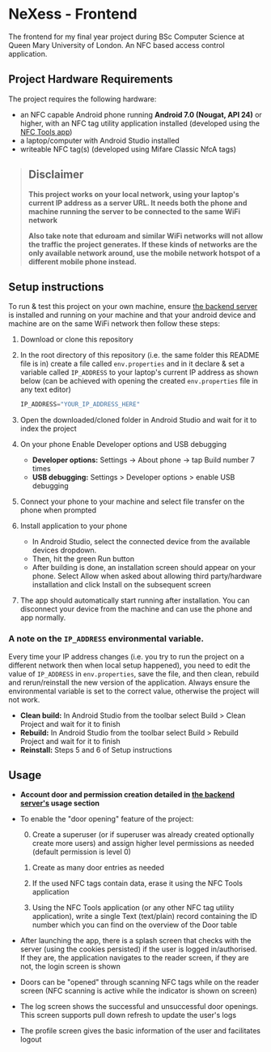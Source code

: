 # NeXess - Frontend

The frontend for my final year project during BSc Computer Science at Queen Mary University of London. An NFC based access control application.

## Project Hardware Requirements

The project requires the following hardware:

- an NFC capable Android phone running **Android 7.0 (Nougat, API 24)** or higher, with an NFC tag utility application installed (developed using the [NFC Tools app](https://play.google.com/store/apps/details?id=com.wakdev.wdnfc&hl=en_GB))
- a laptop/computer with Android Studio installed
- writeable NFC tag(s) (developed using Mifare Classic NfcA tags)

> ## Disclaimer
>
> **This project works on your local network, using your laptop's current IP address as a server URL. It needs both the phone and machine running the server to be connected to the same WiFi network**
>
> **Also take note that eduroam and similar WiFi networks will not allow the traffic the project generates. If these kinds of networks are the only available network around, use the mobile network hotspot of a different mobile phone instead.**

## Setup instructions

To run & test this project on your own machine, ensure [the backend server](https://github.com/kdVincler/NeXess_backend) is installed and running on your machine and that your android device and machine are on the same WiFi network then follow these steps:

1. Download or clone this repository

2. In the root directory of this repository (i.e. the same folder this README file is in) create a file called `env.properties` and in it declare & set a variable called `IP_ADDRESS` to your laptop's current IP address as shown below (can be achieved with opening the created `env.properties` file in any text editor)

   ```kotlin
   IP_ADDRESS="YOUR_IP_ADDRESS_HERE"
   ```

3. Open the downloaded/cloned folder in Android Studio and wait for it to index the project

4. On your phone Enable Developer options and USB debugging

   - **Developer options:** Settings -> About phone -> tap Build number 7 times
   - **USB debugging:** Settings > Developer options > enable USB debugging

5. Connect your phone to your machine and select file transfer on the phone when prompted

6. Install application to your phone

   - In Android Studio, select the connected device from the available devices dropdown.
   - Then, hit the green Run button
   - After building is done, an installation screen should appear on your phone. Select Allow when asked about allowing third party/hardware installation and click Install on the subsequent screen

7. The app should automatically start running after installation. You can disconnect your device from the machine and can use the phone and app normally.

### A note on the `IP_ADDRESS` environmental variable.

Every time your IP address changes (i.e. you try to run the project on a different network then when local setup happened), you need to edit the value of `IP_ADDRESS` in `env.properties`, save the file, and then clean, rebuild and rerun/reinstall the new version of the application.
Always ensure the environmental variable is set to the correct value, otherwise the project will not work.

- **Clean build:** In Android Studio from the toolbar select Build > Clean Project and wait for it to finish
- **Rebuild:** In Android Studio from the toolbar select Build > Rebuild Project and wait for it to finish
- **Reinstall:** Steps 5 and 6 of Setup instructions

## Usage

- **Account door and permission creation detailed in [the backend server's](https://github.com/kdVincler/NeXess_backend) usage section**

- To enable the "door opening" feature of the project:

  0. Create a superuser (or if superuser was already created optionally create more users) and assign higher level permissions as needed (default permission is level 0)

  1. Create as many door entries as needed

  2. If the used NFC tags contain data, erase it using the NFC Tools application

  3. Using the NFC Tools application (or any other NFC tag utility application), write a single Text (text/plain) record containing the ID number which you can find on the overview of the Door table

- After launching the app, there is a splash screen that checks with the server (using the cookies persisted) if the user is logged in/authorised. If they are, the application navigates to the reader screen, if they are not, the login screen is shown

- Doors can be "opened" through scanning NFC tags while on the reader screen (NFC scanning is active while the indicator is shown on screen)

- The log screen shows the successful and unsuccessful door openings. This screen supports pull down refresh to update the user's logs

- The profile screen gives the basic information of the user and facilitates logout
